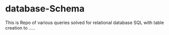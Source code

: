 # database-Schema
This is Repo of various queries solved for relational database SQL with table creation to .....
